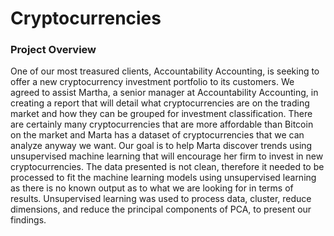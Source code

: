 # Cryptocurrencies

### Project Overview

One of our most treasured clients, Accountability Accounting, is seeking to offer a new cryptocurrency investment portfolio to its customers. We agreed to assist Martha, a senior manager at Accountability Accounting, in creating a report that will detail what cryptocurrencies are on the trading market and how they can be grouped for investment classification. There are certainly many cryptocurrencies that are more affordable than Bitcoin on the market and Marta has a dataset of cryptocurrencies that we can analyze anyway we want. Our goal is to help Marta discover trends using unsupervised machine learning that will encourage her firm to invest in new cryptocurrencies. The data presented is not clean, therefore it needed to be processed to fit the machine learning models using unsupervised learning as there is no known output as to what we are looking for in terms of results. Unsupervised learning was used to process data, cluster, reduce dimensions, and reduce the principal components of PCA, to present our findings.
